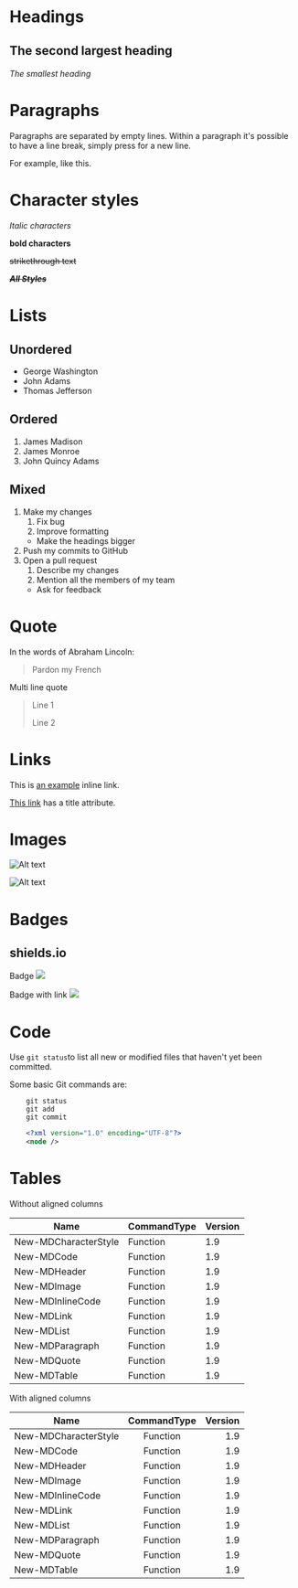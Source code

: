 # Headings
## The second largest heading
###### The smallest heading
# Paragraphs
Paragraphs are separated by empty lines. Within a paragraph it's possible to have a line break,
simply press <return> for a new line.

For example,
like this.

# Character styles
*Italic characters*

**bold characters**

~~strikethrough text~~

~~***All Styles***~~

# Lists
## Unordered


- George Washington
- John Adams
- Thomas Jefferson

## Ordered
1. James Madison
2. James Monroe
3. John Quincy Adams

## Mixed
1. Make my changes
   1. Fix bug
   2. Improve formatting
    - Make the headings bigger
1. Push my commits to GitHub
1. Open a pull request
   1. Describe my changes
   2. Mention all the members of my team
    - Ask for feedback

# Quote
In the words of Abraham Lincoln:

> Pardon my French

Multi line quote

> Line 1
>
> Line 2

# Links
This is [an example](http://www.example.com/) inline link.

[This link](http://www.example.com/ "Title") has a title attribute.

# Images
![Alt text](http://www.iana.org/_img/2013.1/iana-logo-header.svg)

![Alt text](http://www.iana.org/_img/2013.1/iana-logo-header.svg "Optional title attribute")

# Badges
## shields.io
Badge 
![](https://img.shields.io/badge/%3CSUBJECT%3E-%3CSTATUS%3E-red.svg)

Badge with link
[![](https://img.shields.io/badge/%3CSUBJECT%3E-%3CSTATUS%3E-red.svg)](https://img.shields.io/badge/%3CSUBJECT%3E-%3CSTATUS%3E-red.svg)

# Code
Use `git status`to list all new or modified files that haven't yet been committed.

Some basic Git commands are:

```
    git status
    git add
    git commit
```
```xml
    <?xml version="1.0" encoding="UTF-8"?>
    <node />
```
# Tables
Without aligned columns

| Name                 | CommandType | Version |
| -------------------- | ----------- | ------- |
| New-MDCharacterStyle | Function    | 1.9     |
| New-MDCode           | Function    | 1.9     |
| New-MDHeader         | Function    | 1.9     |
| New-MDImage          | Function    | 1.9     |
| New-MDInlineCode     | Function    | 1.9     |
| New-MDLink           | Function    | 1.9     |
| New-MDList           | Function    | 1.9     |
| New-MDParagraph      | Function    | 1.9     |
| New-MDQuote          | Function    | 1.9     |
| New-MDTable          | Function    | 1.9     |
With aligned columns

| Name                 | CommandType | Version |
| -------------------- |:-----------:| -------:|
| New-MDCharacterStyle | Function    | 1.9     |
| New-MDCode           | Function    | 1.9     |
| New-MDHeader         | Function    | 1.9     |
| New-MDImage          | Function    | 1.9     |
| New-MDInlineCode     | Function    | 1.9     |
| New-MDLink           | Function    | 1.9     |
| New-MDList           | Function    | 1.9     |
| New-MDParagraph      | Function    | 1.9     |
| New-MDQuote          | Function    | 1.9     |
| New-MDTable          | Function    | 1.9     |